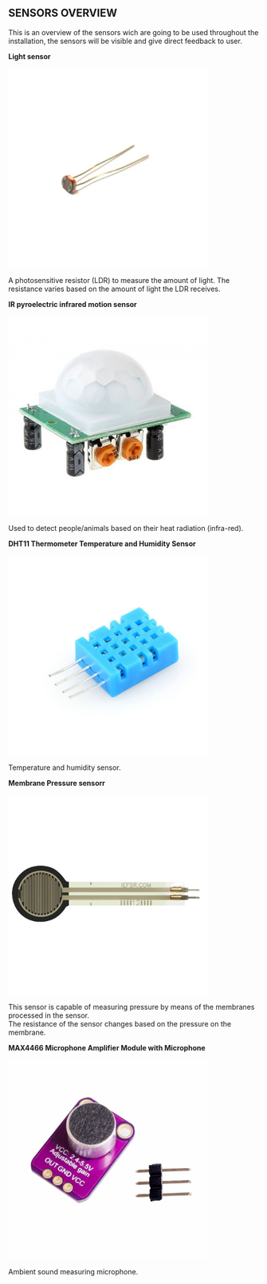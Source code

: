 ## SENSORS OVERVIEW

This is an overview of the sensors wich are going to be used throughout the installation, the sensors will be visible and give direct feedback to user.



**Light sensor**

<img src="img/GL5537 LDR-1200x1200w.jpg" alt="GL5537 LDR-1200x1200w" style="width: 400px" />



A photosensitive resistor (LDR) to measure the amount of light. The resistance varies based on the amount of light the LDR receives.



**IR pyroelectric infrared motion sensor**

<img src="img/pir sensor 1-1200x1200w.jpg" alt="pir sensor 1-1200x1200w" style="width: 400px" />

Used to detect people/animals based on their heat radiation (infra-red).



**DHT11 Thermometer Temperature and Humidity Sensor**

<img src="https://github.com/Maximaaal/graduation/blob/main/sensor-experiments/img/DHT11%201-1200x1200.JPG?raw=true" alt="pir sensor 1-1200x1200w" style="width: 400px" />

Temperature and humidity sensor.



**Membrane Pressure sensorr**

<img src="img/Interlink Electronics FSR402 0.5 inch Diameter Force Sensing Resistor-1200x1200.jpg" alt="pir sensor 1-1200x1200w" style="width: 400px" />

This sensor is capable of measuring pressure by means of the membranes processed in the sensor.  
The resistance of the sensor changes based on the pressure on the membrane.



**MAX4466 Microphone Amplifier Module with Microphone**

<img src="img/MAX4466MICMOD_voorkant-1200x1200.png" alt="pir sensor 1-1200x1200w" style="width: 400px" />

Ambient sound measuring microphone.
